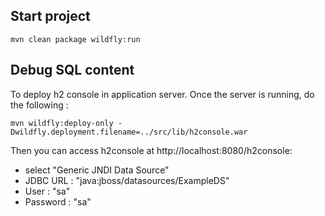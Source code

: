 ## Start project

    mvn clean package wildfly:run

## Debug SQL content

To deploy h2 console in application server. Once the server is running, do the following : 

    mvn wildfly:deploy-only -Dwildfly.deployment.filename=../src/lib/h2console.war

Then you can access h2console at http://localhost:8080/h2console:

 * select "Generic JNDI Data Source"
 * JDBC URL : "java:jboss/datasources/ExampleDS"
 * User : "sa"
 * Password : "sa"
